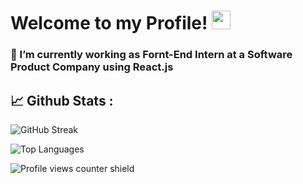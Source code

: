 
<!--
**AniqAqil** is a ✨ _special_ ✨ repository because its `README.md` (this file) appears on your GitHub profile.

- 🔭 I’m currently working as Front-End Intern at a Software Product Company using React.js 
-->

<h1><b>Welcome to my Profile! <img src="https://media.giphy.com/media/hvRJCLFzcasrR4ia7z/giphy.gif" width="30px"/> </b></h1>
<h3>🔭 I’m currently working as Fornt-End Intern at a Software Product Company using React.js </>




<br>

## 📈 __Github Stats :__

![GitHub Streak](http://github-readme-streak-stats.herokuapp.com?user=aniqaqill&theme=github-dark)

![Top Languages](https://github-readme-stats.vercel.app/api/top-langs/?username=aniqaqill&langs_count=10&layout=compact&hide=jupyter%20notebook)

![Profile views counter shield](https://komarev.com/ghpvc/?username=aniqaqill&style=plastic&color=brightgreen&label=Profile+Viewed:)
